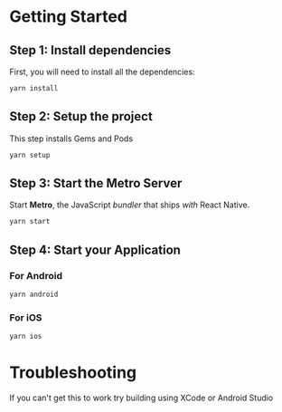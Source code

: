 # Getting Started


## Step 1: Install dependencies

First, you will need to install all the dependencies:

```bash
yarn install
```

## Step 2: Setup the project
This step installs Gems and Pods

```bash
yarn setup
```

## Step 3: Start the Metro Server
Start **Metro**, the JavaScript _bundler_ that ships _with_ React Native.

```bash
yarn start
```

## Step 4: Start your Application

### For Android

```bash
yarn android
```

### For iOS

```bash
yarn ios
```

# Troubleshooting
If you can't get this to work try building using XCode or Android Studio